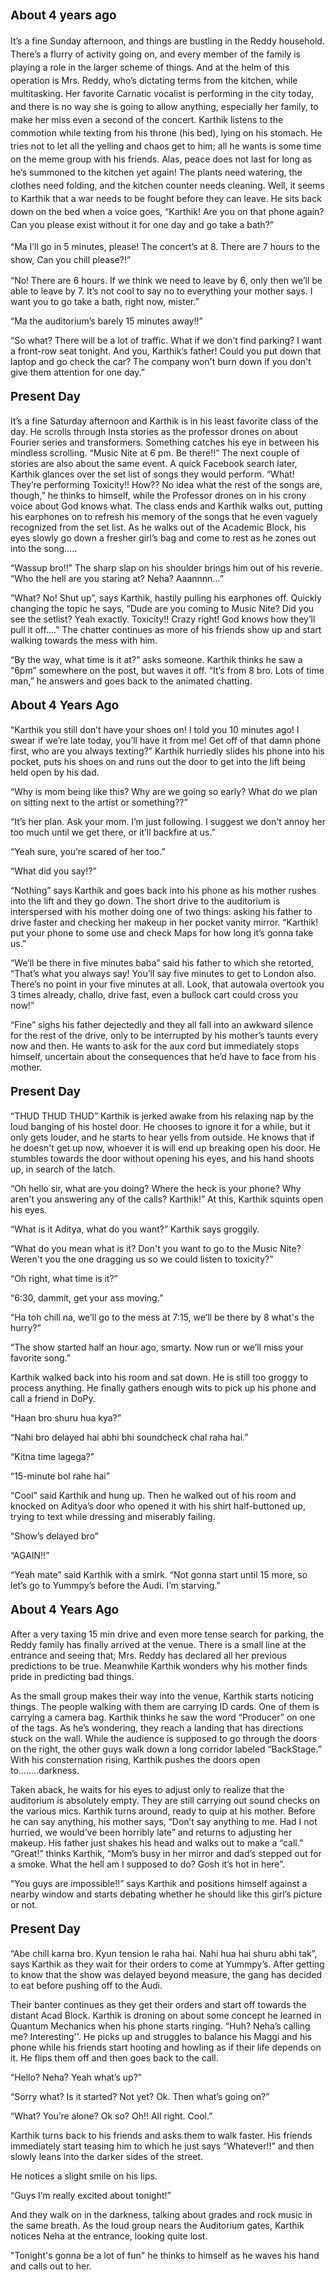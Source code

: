 <p><!-- wp:paragraph {"align":"center","style":{"typography":{"fontSize":19}}} --></p>
<p class="has-text-align-center" style="font-size:19px;"><strong>About 4 years ago</strong></p>
<p><!-- /wp:paragraph --></p>
<p><!-- wp:paragraph {"style":{"typography":{"lineHeight":"1.5"}}} --></p>
<p style="line-height:1.5;">It’s a fine Sunday afternoon, and things are bustling in the Reddy household. There’s a flurry of activity going on, and every member of the family is playing a role in the larger scheme of things. And at the helm of this operation is Mrs. Reddy, who’s dictating terms from the kitchen, while multitasking. Her favorite Carnatic vocalist is performing in the city today, and there is no way she is going to allow anything, especially her family, to make her miss even a second of the concert. Karthik listens to the commotion while texting from his throne (his bed), lying on his stomach. He tries not to let all the yelling and chaos get to him; all he wants is some time on the meme group with his friends. Alas, peace does not last for long as he’s summoned to the kitchen yet again! The plants need watering, the clothes need folding, and the kitchen counter needs cleaning. Well, it seems to Karthik that a war needs to be fought before they can leave. He sits back down on the bed when a voice goes, “Karthik! Are you on that phone again? Can you please exist without it for one day and go take a bath?”&nbsp;</p>
<p><!-- /wp:paragraph --></p>
<p><!-- wp:paragraph {"style":{"typography":{"lineHeight":"1.5"}}} --></p>
<p style="line-height:1.5;">“Ma I’ll go in 5 minutes, please! The concert’s at 8. There are 7 hours to the show, Can you chill please?!”&nbsp;</p>
<p><!-- /wp:paragraph --></p>
<p><!-- wp:paragraph --></p>
<p>“No! There are 6 hours. If we think we need to leave by 6, only then we’ll be able to leave by 7. It’s not cool to say no to everything your mother says. I want you to go take a bath, right now, mister.”&nbsp;</p>
<p><!-- /wp:paragraph --></p>
<p><!-- wp:paragraph --></p>
<p>“Ma the auditorium’s barely 15 minutes away!!”&nbsp;</p>
<p><!-- /wp:paragraph --></p>
<p><!-- wp:paragraph --></p>
<p>“So what? There will be a lot of traffic. What if we don’t find parking? I want a front-row seat tonight. And you, Karthik’s father! Could you put down that laptop and go check the car? The company won't burn down if you don't give them attention for one day.”</p>
<p><!-- /wp:paragraph --></p>
<p><!-- wp:paragraph {"align":"center","style":{"typography":{"fontSize":19}}} --></p>
<p class="has-text-align-center" style="font-size:19px;"><strong>Present Day</strong></p>
<p><!-- /wp:paragraph --></p>
<p><!-- wp:paragraph --></p>
<p>It’s a fine Saturday afternoon and Karthik is in his least favorite class of the day. He scrolls through Insta stories as the professor drones on about Fourier series and transformers. Something catches his eye in between his mindless scrolling. “Music Nite at 6 pm. Be there!!” The next couple of stories are also about the same event. A quick Facebook search later, Karthik glances over the set list of songs they would perform. “What! They’re performing Toxicity!! How?? No idea what the rest of the songs are, though,” he thinks to himself, while the Professor drones on in his crony voice about God knows what. The class ends and Karthik walks out, putting his earphones on to refresh his memory of the songs that he even vaguely recognized from the set list. As he walks out of the Academic Block, his eyes slowly go down a fresher girl’s bag and come to rest as he zones out into the song…..</p>
<p><!-- /wp:paragraph --></p>
<p><!-- wp:paragraph --></p>
<p>“Wassup bro!!” The sharp slap on his shoulder brings him out of his reverie. “Who the hell are you staring at? Neha? Aaannnn…”&nbsp;</p>
<p><!-- /wp:paragraph --></p>
<p><!-- wp:paragraph --></p>
<p>“What? No! Shut up”, says Karthik, hastily pulling his earphones off. Quickly changing the topic he says, “Dude are you coming to Music Nite? Did you see the setlist? Yeah exactly. Toxicity!! Crazy right! God knows how they’ll pull it off….” The chatter continues as more of his friends show up and start walking towards the mess with him.</p>
<p><!-- /wp:paragraph --></p>
<p><!-- wp:paragraph --></p>
<p>“By the way, what time is it at?” asks someone. Karthik thinks he saw a “6pm” somewhere on the post, but waves it off. “It’s from 8 bro. Lots of time man,” he answers and goes back to the animated chatting.&nbsp;</p>
<p><!-- /wp:paragraph --></p>
<p><!-- wp:paragraph {"align":"center","style":{"typography":{"fontSize":19}}} --></p>
<p class="has-text-align-center" style="font-size:19px;"><strong>About 4 Years Ago</strong></p>
<p><!-- /wp:paragraph --></p>
<p><!-- wp:paragraph --></p>
<p>“Karthik you still don’t have your shoes on! I told you 10 minutes ago! I swear if we’re late today, you’ll have it from me! Get off of that damn phone first, who are you always texting?” Karthik hurriedly slides his phone into his pocket, puts his shoes on and runs out the door to get into the lift being held open by his dad.&nbsp;</p>
<p><!-- /wp:paragraph --></p>
<p><!-- wp:paragraph --></p>
<p>“Why is mom being like this? Why are we going so early? What do we plan on sitting next to the artist or something??”&nbsp;</p>
<p><!-- /wp:paragraph --></p>
<p><!-- wp:paragraph --></p>
<p>“It’s her plan. Ask your mom. I’m just following. I suggest we don't annoy her too much until we get there, or it’ll backfire at us.”</p>
<p><!-- /wp:paragraph --></p>
<p><!-- wp:paragraph --></p>
<p>“Yeah sure, you’re scared of her too.”&nbsp;</p>
<p><!-- /wp:paragraph --></p>
<p><!-- wp:paragraph --></p>
<p>“What did you say!?”</p>
<p><!-- /wp:paragraph --></p>
<p><!-- wp:paragraph --></p>
<p>“Nothing” says Karthik and goes back into his phone as his mother rushes into the lift and they go down. The short drive to the auditorium is interspersed with his mother doing one of two things: asking his father to drive faster and checking her makeup in her pocket vanity mirror. “Karthik! put your phone to some use and check Maps for how long it’s gonna take us.”&nbsp;</p>
<p><!-- /wp:paragraph --></p>
<p><!-- wp:paragraph --></p>
<p>“We’ll be there in five minutes baba” said his father to which she retorted, “That’s what you always say! You’ll say five minutes to get to London also. There’s no point in your five minutes at all. Look, that autowala overtook you 3 times already, challo, drive fast, even a bullock cart could cross you now!”&nbsp;</p>
<p><!-- /wp:paragraph --></p>
<p><!-- wp:paragraph --></p>
<p>“Fine” sighs his father dejectedly and they all fall into an awkward silence for the rest of the drive, only to be interrupted by his mother’s taunts every now and then. He wants to ask for the aux cord but immediately stops himself, uncertain about the consequences that he’d have to face from his mother.</p>
<p><!-- /wp:paragraph --></p>
<p><!-- wp:paragraph {"align":"center","style":{"typography":{"fontSize":19}}} --></p>
<p class="has-text-align-center" style="font-size:19px;"><strong>Present Day</strong></p>
<p><!-- /wp:paragraph --></p>
<p><!-- wp:paragraph --></p>
<p>“THUD THUD THUD” Karthik is jerked awake from his relaxing nap by the loud banging of his hostel door. He chooses to ignore it for a while, but it only gets louder, and he starts to hear yells from outside. He knows that if he doesn't get up now, whoever it is will end up breaking open his door. He stumbles towards the door without opening his eyes, and his hand shoots up, in search of the latch.</p>
<p><!-- /wp:paragraph --></p>
<p><!-- wp:paragraph --></p>
<p>“Oh hello sir, what are you doing? Where the heck is your phone? Why aren't you answering any of the calls? Karthik!” At this, Karthik squints open his eyes.</p>
<p><!-- /wp:paragraph --></p>
<p><!-- wp:paragraph --></p>
<p>“What is it Aditya, what do you want?” Karthik says groggily.</p>
<p><!-- /wp:paragraph --></p>
<p><!-- wp:paragraph --></p>
<p>“What do you mean what is it? Don't you want to go to the Music Nite? Weren't you the one dragging us so we could listen to toxicity?”</p>
<p><!-- /wp:paragraph --></p>
<p><!-- wp:paragraph --></p>
<p>“Oh right, what time is it?”</p>
<p><!-- /wp:paragraph --></p>
<p><!-- wp:paragraph --></p>
<p>“6:30, dammit, get your ass moving.”</p>
<p><!-- /wp:paragraph --></p>
<p><!-- wp:paragraph --></p>
<p>“Ha toh chill na, we’ll go to the mess at 7:15, we’ll be there by 8 what's the hurry?”</p>
<p><!-- /wp:paragraph --></p>
<p><!-- wp:paragraph --></p>
<p>“The show started half an hour ago, smarty. Now run or we’ll miss your favorite song.”</p>
<p><!-- /wp:paragraph --></p>
<p><!-- wp:paragraph --></p>
<p>Karthik walked back into his room and sat down. He is still too groggy to process anything. He finally gathers enough wits to pick up his phone and call a friend in DoPy.</p>
<p><!-- /wp:paragraph --></p>
<p><!-- wp:paragraph --></p>
<p>“Haan bro shuru hua kya?”</p>
<p><!-- /wp:paragraph --></p>
<p><!-- wp:paragraph --></p>
<p>“Nahi bro delayed hai abhi bhi soundcheck chal raha hai.”</p>
<p><!-- /wp:paragraph --></p>
<p><!-- wp:paragraph --></p>
<p>“Kitna time lagega?”</p>
<p><!-- /wp:paragraph --></p>
<p><!-- wp:paragraph --></p>
<p>“15-minute bol rahe hai”</p>
<p><!-- /wp:paragraph --></p>
<p><!-- wp:paragraph --></p>
<p>“Cool” said Karthik and hung up. Then he walked out of his room and knocked on Aditya’s door who opened it with his shirt half-buttoned up, trying to text while dressing and miserably failing.&nbsp;</p>
<p><!-- /wp:paragraph --></p>
<p><!-- wp:paragraph --></p>
<p>“Show’s delayed bro”</p>
<p><!-- /wp:paragraph --></p>
<p><!-- wp:paragraph --></p>
<p>“AGAIN!!”</p>
<p><!-- /wp:paragraph --></p>
<p><!-- wp:paragraph --></p>
<p>“Yeah mate” said Karthik with a smirk. “Not gonna start until 15 more, so let’s go to Yummpy’s before the Audi. I’m starving.”&nbsp;</p>
<p><!-- /wp:paragraph --></p>
<p><!-- wp:paragraph {"align":"center","style":{"typography":{"fontSize":19}}} --></p>
<p class="has-text-align-center" style="font-size:19px;"><strong>About 4 Years Ago</strong></p>
<p><!-- /wp:paragraph --></p>
<p><!-- wp:paragraph --></p>
<p>After a very taxing 15 min drive and even more tense search for parking, the Reddy family has finally arrived at the venue. There is a small line at the entrance and seeing that; Mrs. Reddy has declared all her previous predictions to be true. Meanwhile Karthik wonders why his mother finds pride in predicting bad things.&nbsp;</p>
<p><!-- /wp:paragraph --></p>
<p><!-- wp:paragraph --></p>
<p>As the small group makes their way into the venue, Karthik starts noticing things. The people walking with them are carrying ID cards. One of them is carrying a camera bag. Karthik thinks he saw the word “Producer” on one of the tags. As he’s wondering, they reach a landing that has directions stuck on the wall. While the audience is supposed to go through the doors on the right, the other guys walk down a long corridor labeled “BackStage.” With his consternation rising, Karthik pushes the doors open to……..darkness.&nbsp;&nbsp;</p>
<p><!-- /wp:paragraph --></p>
<p><!-- wp:paragraph --></p>
<p>Taken aback, he waits for his eyes to adjust only to realize that the auditorium is absolutely empty. They are still carrying out sound checks on the various mics. Karthik turns around, ready to quip at his mother. Before he can say anything, his mother says, “Don’t say anything to me. Had I not hurried, we would’ve been horribly late” and returns to adjusting her makeup. His father just shakes his head and walks out to make a “call.” “Great!” thinks Karthik, “Mom’s busy in her mirror and dad’s stepped out for a smoke. What the hell am I supposed to do? Gosh it’s hot in here”.&nbsp;</p>
<p><!-- /wp:paragraph --></p>
<p><!-- wp:paragraph --></p>
<p>“You guys are impossible!!” says Karthik and positions himself against a nearby window and starts debating whether he should like this girl’s picture or not.</p>
<p><!-- /wp:paragraph --></p>
<p><!-- wp:paragraph {"align":"center","style":{"typography":{"fontSize":19}}} --></p>
<p class="has-text-align-center" style="font-size:19px;"><strong>Present Day</strong></p>
<p><!-- /wp:paragraph --></p>
<p><!-- wp:paragraph --></p>
<p>“Abe chill karna bro. Kyun tension le raha hai. Nahi hua hai shuru abhi tak”, says Karthik as they wait for their orders to come at Yummpy’s. After getting to know that the show was delayed beyond measure, the gang has decided to eat before pushing off to the Audi.&nbsp;</p>
<p><!-- /wp:paragraph --></p>
<p><!-- wp:paragraph --></p>
<p>Their banter continues as they get their orders and start off towards the distant Acad Block. Karthik is droning on about some concept he learned in Quantum Mechanics when his phone starts ringing. “Huh? Neha’s calling me? Interesting''. He picks up and struggles to balance his Maggi and his phone while his friends start hooting and howling as if their life depends on it. He flips them off and then goes back to the call.</p>
<p><!-- /wp:paragraph --></p>
<p><!-- wp:paragraph --></p>
<p>“Hello? Neha? Yeah what’s up?”</p>
<p><!-- /wp:paragraph --></p>
<p><!-- wp:paragraph --></p>
<p>“Sorry what? Is it started? Not yet? Ok. Then what’s going on?”</p>
<p><!-- /wp:paragraph --></p>
<p><!-- wp:paragraph --></p>
<p>“What? You’re alone? Ok so? Oh!! All right. Cool.”</p>
<p><!-- /wp:paragraph --></p>
<p><!-- wp:paragraph --></p>
<p>Karthik turns back to his friends and asks them to walk faster. His friends immediately start teasing him to which he just says “Whatever!!” and then slowly leans into the darker sides of the street.</p>
<p><!-- /wp:paragraph --></p>
<p><!-- wp:paragraph --></p>
<p>He notices a slight smile on his lips.</p>
<p><!-- /wp:paragraph --></p>
<p><!-- wp:paragraph --></p>
<p>“Guys I’m really excited about tonight!”</p>
<p><!-- /wp:paragraph --></p>
<p><!-- wp:paragraph --></p>
<p>And they walk on in the darkness, talking about grades and rock music in the same breath. As the loud group nears the Auditorium gates, Karthik notices Neha at the entrance, looking quite lost.</p>
<p><!-- /wp:paragraph --></p>
<p><!-- wp:paragraph --></p>
<p>"Tonight's gonna be a lot of fun" he thinks to himself as he waves his hand and calls out to her.</p>
<p><!-- /wp:paragraph --></p>
